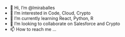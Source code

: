 - 👋 Hi, I’m @lmiraballes
- 👀 I’m interested in Code, Cloud, Crypto
- 🌱 I’m currently learning React, Python, R
- 💞️ I’m looking to collaborate on Salesforce and Crypto
- 📫 How to reach me ...

<!---
lmiraballes/lmiraballes is a ✨ special ✨ repository because its `README.md` (this file) appears on your GitHub profile.
You can click the Preview link to take a look at your changes.
--->
